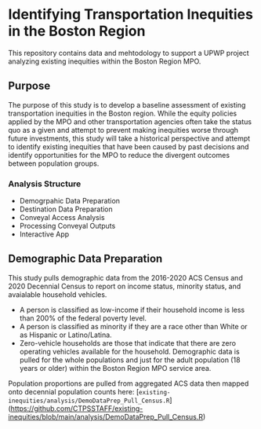 # Identifying Transportation Inequities in the Boston Region
This repository contains data and mehtodology to support a UPWP project analyzing existing inequities within the Boston Region MPO.
## Purpose
The purpose of this study is to develop a baseline assessment of existing transportation inequities in the Boston region. While the equity policies applied by the MPO and other transportation agencies often take the status quo as a given and attempt to prevent making inequities worse through future investments, this study will take a historical perspective and attempt to identify existing inequities that have been caused by past decisions and identify opportunities for the MPO to reduce the divergent outcomes between population groups.

### Analysis Structure
* Demogrpahic Data Preparation
* Destination Data Preparation
* Conveyal Access Analysis
* Processing Conveyal Outputs
* Interactive App

## Demographic Data Preparation
This study pulls demographic data from the 2016-2020 ACS Census and 2020 Decennial Census to report on income status, minority status, and avaialable household vehicles.
* A person is classified as low-income if their household income is less than 200% of the federal poverty level.
* A person is classified as minority if they are a race other than White or as Hispanic  or Latino/Latina.
* Zero-vehicle households are those that indicate that there are zero operating vehicles available for the household.
Demographic data is pulled for the whole populations and just for the adult population (18 years or older) within the Boston Region MPO service area.

Population proportions are pulled from aggregated ACS data then mapped onto decennial population counts here: [`existing-inequities/analysis/DemoDataPrep_Pull_Census.R`] (https://github.com/CTPSSTAFF/existing-inequities/blob/main/analysis/DemoDataPrep_Pull_Census.R)


